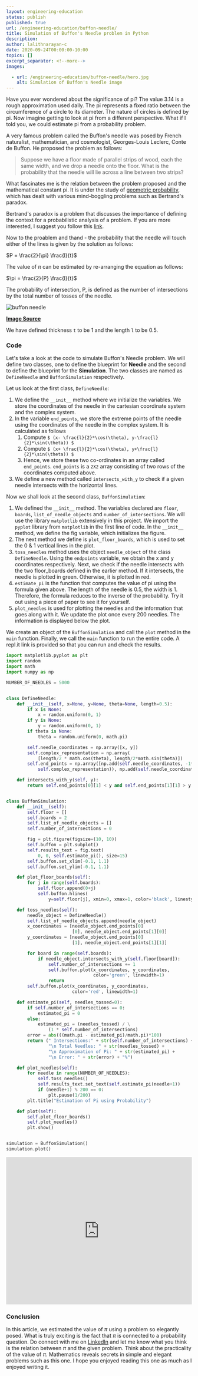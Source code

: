 ```yaml
---
layout: engineering-education
status: publish
published: true
url: /engineering-education/buffon-needle/
title: Simulation of Buffon's Needle problem in Python
description:
author: lalithnarayan-c
date: 2020-09-24T00:00:00-10:00
topics: []
excerpt_separator: <!--more-->
images:

  - url: /engineering-education/buffon-needle/hero.jpg
    alt: Simulation of Buffon's Needle image
---
```

Have you ever wondered about the significance of pi? The value 3.14 is a rough approximation used daily. The pi represents a fixed ratio between the circumference of a circle to its diameter. The nature of circles is defined by pi. Now imagine getting to look at pi from a different perspective. What if I told you, we could estimate pi from a probability problem.
<!--more-->
A very famous problem called the Buffon's needle was posed by French naturalist, mathematician, and cosmologist, Georges-Louis Leclerc, Conte de Buffon. He proposed the problem as follows:

> Suppose we have a floor made of parallel strips of wood, each the same width, and we drop a needle onto the floor. What is the probability that the needle will lie across a line between two strips?

What fascinates me is the relation between the problem proposed and the mathematical constant pi. It is under the study of [geometric probability](https://en.wikipedia.org/wiki/Geometric_probability), which has dealt with various mind-boggling problems such as Bertrand's paradox.

Bertrand's paradox is a problem that discusses the importance of defining the context for a probabilistic analysis of a problem. If you are more interested, I suggest you follow this [link](http://orca.cf.ac.uk/3803/1/Shackel%20Bertrand%27s%20paradox%205.pdf).

Now to the proablem and thand - the probability that the needle will touch either of the lines is given by the solution as follows:

$P = \frac{2}{\pi} \frac{l}{t}$

The value of $\pi$ can be estimated by re-arranging the equation as follows:

$\pi = \frac{2}{P} \frac{l}{t}$

The probability of intersection, P, is defined as the number of intersections by the total number of tosses of the needle.

![buffon needle](/engineering-education/buffon-needle/buffon_needle_descr.jpg)

**[Image Source](https://commons.wikimedia.org/w/index.php?curid=13210701)**

We have defined thickness `t` to be 1 and the length `l` to be 0.5.

### Code
Let's take a look at the code to simulate Buffon's Needle problem.
We will define two classes, one to define the blueprint for **Needle** and the second to define the blueprint for the **Simulation**. The two classes are named as `DefineNeedle` and  `BuffonSimulation` respectively.

Let us look at the first class, `DefineNeedle`:
1. We define the `__init__` method where we initialize the variables. We store the coordinates of the needle in the cartesian coordinate system and the complex system.
2. In the variable `end_points`, we store the extreme points of the needle using the coordinates of the needle in the complex system. It is calculated as follows
   1. Compute `$ (x- \frac{l}{2}*\cos(\theta), y-\frac{l}{2}*\sin(\theta)) $`
   2. Compute `$ (x+ \frac{l}{2}*\cos(\theta), y+\frac{l}{2}*\sin(\theta)) $`
   3. Hence, we store these two co-ordinates in an array called `end_points`. `end_points` is a `2X2` array consisting of two rows of the coordinates computed above.
3. We define a new method called `intersects_with_y` to check if a given needle intersects with the horizontal lines.

Now we shall look at the second class, `BuffonSimulation`:
1. We defined the `__init__` method. The variables declared are `floor`, `boards`, `list_of_needle_objects` and `number_of_intersections`. We will use the library `matplotlib` extensively in this project. We import the `pyplot` library from `matplotlib` in the first line of code. In the `__init__` method, we define the fig variable, which initializes the figure.
2. The next method we define is `plot_floor_boards`, which is used to set the 0 & 1 vertical lines in the plot.
3.  `toss_needles` method uses the object `needle_object` of the class `DefineNeedle`. Using the `endpoints` variable, we obtain the x and y coordinates respectively. Next, we check if the needle intersects with the two floor_boards defined in the earlier method. If it intersects, the needle is plotted in green. Otherwise, it is plotted in red.
4.  `estimate_pi` is the function that computes the value of pi using the formula given above. The length of the needle is 0.5, the width is 1. Therefore, the formula reduces to the inverse of the probability. Try it out using a piece of paper to see it for yourself.
5.  `plot_needles` is used for plotting the needles and the information that goes along with it. We update the plot once every 200 needles. The information is displayed below the plot.

We create an object of the `BuffonSimulation` and call the `plot` method in the `main` function. Finally, we call the `main` function to run the entire code. A repl.it link is provided so that you can run and check the results.

```py
import matplotlib.pyplot as plt
import random
import math
import numpy as np

NUMBER_OF_NEEDLES = 5000


class DefineNeedle:
    def __init__(self, x=None, y=None, theta=None, length=0.5):
        if x is None:
            x = random.uniform(0, 1)
        if y is None:
            y = random.uniform(0, 1)
        if theta is None:
            theta = random.uniform(0, math.pi)

        self.needle_coordinates = np.array([x, y])
        self.complex_representation = np.array(
            [length/2 * math.cos(theta), length/2*math.sin(theta)])
        self.end_points = np.array([np.add(self.needle_coordinates, -1*np.array(
            self.complex_representation)), np.add(self.needle_coordinates, self.complex_representation)])

    def intersects_with_y(self, y):
        return self.end_points[0][1] < y and self.end_points[1][1] > y


class BuffonSimulation:
    def __init__(self):
        self.floor = []
        self.boards = 2
        self.list_of_needle_objects = []
        self.number_of_intersections = 0

        fig = plt.figure(figsize=(10, 10))
        self.buffon = plt.subplot()
        self.results_text = fig.text(
            0, 0, self.estimate_pi(), size=15)
        self.buffon.set_xlim(-0.1, 1.1)
        self.buffon.set_ylim(-0.1, 1.1)

    def plot_floor_boards(self):
        for j in range(self.boards):
            self.floor.append(0+j)
            self.buffon.hlines(
                y=self.floor[j], xmin=0, xmax=1, color='black', linestyle='--', linewidth=2.0)

    def toss_needles(self):
        needle_object = DefineNeedle()
        self.list_of_needle_objects.append(needle_object)
        x_coordinates = [needle_object.end_points[0]
                         [0], needle_object.end_points[1][0]]
        y_coordinates = [needle_object.end_points[0]
                         [1], needle_object.end_points[1][1]]

        for board in range(self.boards):
            if needle_object.intersects_with_y(self.floor[board]):
                self.number_of_intersections += 1
                self.buffon.plot(x_coordinates, y_coordinates,
                                 color='green', linewidth=1)
                return
        self.buffon.plot(x_coordinates, y_coordinates,
                         color='red', linewidth=1)

    def estimate_pi(self, needles_tossed=0):
        if self.number_of_intersections == 0:
            estimated_pi = 0
        else:
            estimated_pi = (needles_tossed) / \
                (1 * self.number_of_intersections)
        error = abs(((math.pi - estimated_pi)/math.pi)*100)
        return (" Intersections:" + str(self.number_of_intersections) +
                "\n Total Needles: " + str(needles_tossed) +
                "\n Approximation of Pi: " + str(estimated_pi) +
                "\n Error: " + str(error) + "%")

    def plot_needles(self):
        for needle in range(NUMBER_OF_NEEDLES):
            self.toss_needles()
            self.results_text.set_text(self.estimate_pi(needle+1))
            if (needle+1) % 200 == 0:
                plt.pause(1/200)
        plt.title("Estimation of Pi using Probability")

    def plot(self):
        self.plot_floor_boards()
        self.plot_needles()
        plt.show()


simulation = BuffonSimulation()
simulation.plot()

```

<iframe height="400px" width="100%" src="https://repl.it/repls/MediumblueCornyManagement?lite=true" scrolling="no" frameborder="no" allowtransparency="true" allowfullscreen="true" sandbox="allow-forms allow-pointer-lock allow-popups allow-same-origin allow-scripts allow-modals"></iframe>

### Conclusion
In this article, we estimated the value of $\pi$ using a problem so elegantly posed. What is truly exciting is the fact that $\pi$ is connected to a probability question. Do connect with me on [LinkedIn](https://www.linkedin.com/in/lalithnarayan-c-27a89a1b/) and let me know what you think is the relation between $\pi$ and the given problem. Think about the practicality of the value of $\pi$. Mathematics reveals secrets in simple and elegant problems such as this one. I hope you enjoyed reading this one as much as I enjoyed writing it.

<!-- MathJax script -->
<script type="text/javascript" async
    src="https://cdnjs.cloudflare.com/ajax/libs/mathjax/2.7.1/MathJax.js?config=TeX-AMS-MML_HTMLorMML">
    MathJax.Hub.Config({
    tex2jax: {
      inlineMath: [['$','$'], ['\\(','\\)']],
      displayMath: [['$$','$$']],
      processEscapes: true,
      processEnvironments: true,
      skipTags: ['script', 'noscript', 'style', 'textarea', 'pre'],
      TeX: { equationNumbers: { autoNumber: "AMS" },
           extensions: ["AMSmath.js", "AMSsymbols.js"] }
    }
    });
    MathJax.Hub.Queue(function() {
      // Fix <code> tags after MathJax finishes running. This is a
      // hack to overcome a shortcoming of Markdown. Discussion at
      // https://github.com/mojombo/jekyll/issues/199
      var all = MathJax.Hub.getAllJax(), i;
      for(i = 0; i < all.length; i += 1) {
          all[i].SourceElement().parentNode.className += ' has-jax';
      }
    });

    MathJax.Hub.Config({
    // Autonumbering by mathjax
    TeX: { equationNumbers: { autoNumber: "AMS" } }
    });
  </script>
